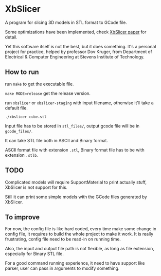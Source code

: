 # XbSlicer

A program for slicing 3D models in STL format to GCode file.

Some optimizations have been implemented, check [XbSlicer paper](http://xinqibao2017.com/file/AnOptimizedSlicerFor3DPrinting.pdf) for detail.

Yet this software itself is not the best, but it does something. It's a personal project for practice, helped by professor Dov Kruger, from Department of Electrical & Computer Engineering at Stevens Institute of Technology.

## How to run

run `make` to get the executable file.

`make MODE=release` get the release version.

run `xbslicer` or `xbslicer-staging` with input filename, otherwise it'll take a default file.

```
./xbslicer cube.stl
```

Input file has to be stored in `stl_files/`, output gcode file will be in `gcode_files/`.

It can take STL file both in ASCII and Binary format.

ASCII format file with extension `.stl`, Binary format file has to be with extension `.stlb`.

## TODO

Complicated models will require SupportMaterial to print actually stuff, XbSlicer is not support for this.

Still it can print some simple models with the GCode files generated by XbSlicer.

## To improve

For now, the config file is like hard coded, every time make some change in config file, it requires to build the whole project to make it work. It is really frustrating, config file need to be read-in on running time.

Also, the input and output file path is not flexible, as long as file extension, especially for Binary STL file.

For a good command running experience, it need to have support like parser, user can pass in arguments to modify something.

